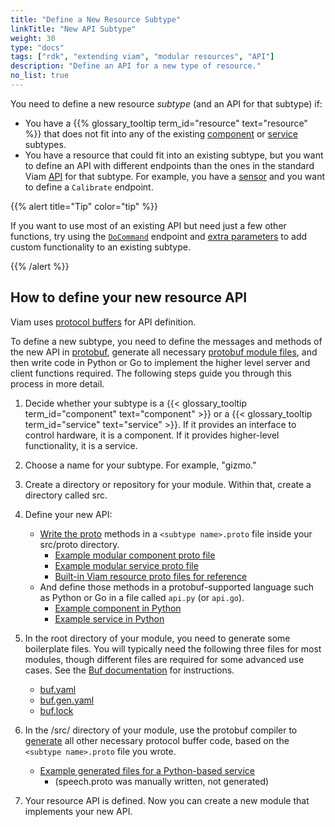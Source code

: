 ```yaml
---
title: "Define a New Resource Subtype"
linkTitle: "New API Subtype"
weight: 30
type: "docs"
tags: ["rdk", "extending viam", "modular resources", "API"]
description: "Define an API for a new type of resource."
no_list: true
---
```


You need to define a new resource *subtype* (and an API for that subtype) if:

- You have a {{% glossary_tooltip term_id="resource" text="resource" %}} that does not fit into any of the existing [component](/components/) or [service](/services/) subtypes.
- You have a resource that could fit into an existing subtype, but you want to define an API with different endpoints than the ones in the standard Viam [API](/program/apis/) for that subtype.
For example, you have a [sensor](/components/sensor/) and you want to define a `Calibrate` endpoint.

{{% alert title="Tip" color="tip" %}}

If you want to use most of an existing API but need just a few other functions, try using the [`DoCommand`](/program/apis/#docommand) endpoint and [extra parameters](/program/use-extra-params/) to add custom functionality to an existing subtype.

{{% /alert %}}

## How to define your new resource API

Viam uses [protocol buffers](https://protobuf.dev/) for API definition.

To define a new subtype, you need to define the messages and methods of the new API in [protobuf](https://github.com/protocolbuffers/protobuf), generate all necessary [protobuf module files](https://buf.build/docs/generate/usage/), and then write code in Python or Go to implement the higher level server and client functions required.
The following steps guide you through this process in more detail.

1. Decide whether your subtype is a {{< glossary_tooltip term_id="component" text="component" >}} or a {{< glossary_tooltip term_id="service" text="service" >}}.
  If it provides an interface to control hardware, it is a component.
  If it provides higher-level functionality, it is a service.
1. Choose a name for your subtype.
  For example, "gizmo."
1. Create a directory or repository for your module.
  Within that, create a directory called <file>src</file>.
1. Define your new API:

    - [Write the proto](https://protobuf.dev/programming-guides/proto3/) methods in a `<subtype name>.proto` file inside your <file>src/proto</file> directory.
      - [Example modular component proto file](https://github.com/viamrobotics/viam-python-sdk/blob/main/examples/module/src/proto/gizmo.proto)
      - [Example modular service proto file](https://github.com/viam-labs/speech/blob/main/src/proto/speech.proto)
      - [Built-in Viam resource proto files for reference](https://github.com/viamrobotics/api/tree/main/proto/viam)
    - And define those methods in a protobuf-supported language such as Python or Go in a file called `api.py` (or `api.go`).
      - [Example component in Python](https://github.com/viamrobotics/viam-python-sdk/blob/main/examples/module/src/gizmo/api.py)
      - [Example service in Python](https://github.com/viam-labs/speech/blob/main/src/speech/api.py)

1. In the root directory of your module, you need to generate some boilerplate files.
  You will typically need the following three files for most modules, though different files are required for some advanced use cases.
  See the [Buf documentation](https://buf.build/docs/generate/usage/) for instructions.

    - [<file>buf.yaml</file>](https://buf.build/docs/configuration/v1/buf-gen-yaml/)
    - [<file>buf.gen.yaml</file>](https://buf.build/docs/configuration/v1/buf-gen-yaml/)
    - [<file>buf.lock</file>](https://buf.build/docs/configuration/v1/buf-lock/)

5. In the <file>/src/</file> directory of your module, use the protobuf compiler to [generate](https://buf.build/docs/tutorials/getting-started-with-buf-cli/#generate-code) all other necessary protocol buffer code, based on the `<subtype name>.proto` file you wrote.

    - [Example generated files for a Python-based service](https://github.com/viam-labs/speech/tree/main/src/proto)
      - (<file>speech.proto</file> was manually written, not generated)

6. Your resource API is defined.
  Now you can create a new module <!-- insert link! --> that implements your new API.
